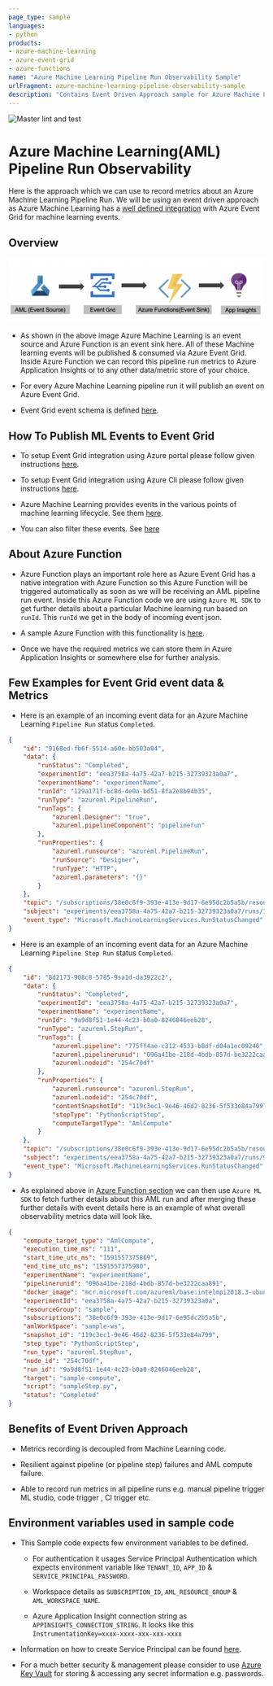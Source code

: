 ```yaml
---
page_type: sample
languages:
- python
products:
- azure-machine-learning
- azure-event-grid
- azure-functions
name: "Azure Machine Learning Pipeline Run Observability Sample"
urlFragment: azure-machine-learning-pipeline-observability-sample
description: "Contains Event Driven Approach sample for Azure Machine Learning pipeline run observability metrics"
---
```


![Master lint and test](https://github.com/Azure-Samples/azure-machine-learning-pipeline-observability-sample/workflows/Master%20lint%20and%20test/badge.svg?branch=main)

# Azure Machine Learning(AML) Pipeline Run Observability

Here is the approach which we can use to record metrics about an Azure Machine Learning Pipeline Run. We will be using an event driven approach as Azure Machine Learning has a [well defined integration](https://docs.microsoft.com/en-us/azure/machine-learning/how-to-use-event-grid) with Azure Event Grid for machine learning events.

## Overview

![Architecture Overview](images/architecture-overview.png)

* As shown in the above image Azure Machine Learning is an event source and Azure Function is an event sink here. All of these Machine learning events will be published & consumed via Azure Event Grid. Inside Azure Function we can record this pipeline run metrics to Azure Application Insights or to any other data/metric store of your choice.

* For every Azure Machine Learning pipeline run it will publish an event on Azure Event Grid.

* Event Grid event schema is defined [here](https://docs.microsoft.com/en-us/azure/event-grid/event-schema-machine-learning#event-grid-event-schema).

## How To Publish ML Events to Event Grid

* To setup Event Grid integration using Azure portal please follow given instructions [here](https://docs.microsoft.com/en-us/azure/machine-learning/how-to-use-event-grid#set-up-in-azure-portal).

* To setup Event Grid integration using Azure Cli please follow given instructions [here](https://docs.microsoft.com/en-us/azure/machine-learning/how-to-use-event-grid#set-up-with-the-cli).

* Azure Machine Learning provides events in the various points of machine learning lifecycle. See them [here](https://docs.microsoft.com/en-us/azure/machine-learning/how-to-use-event-grid#event-types-for-azure-machine-learning).

* You can also filter these events. See [here](https://docs.microsoft.com/en-us/azure/machine-learning/how-to-use-event-grid#filter--subscribe-to-events)

## About Azure Function

* Azure Function plays an important role here as Azure Event Grid has a native integration with Azure Function so this Azure Function will be triggered automatically as soon as we will be  receiving an AML pipeline run event. Inside this Azure Function code we are using `Azure ML SDK` to get further details about a particular Machine learning run based on `runId`. This `runId` we get in the body of incoming event json.

* A sample Azure Function with this functionality is [here](azure_function_sample).

* Once we have the required metrics we can store them in Azure Application Insights or somewhere else for further analysis.

## Few Examples for Event Grid event data & Metrics

* Here is an example of an incoming event data for an Azure Machine Learning `Pipeline Run` status `Completed`.

```json
{
	"id": "9168ed-fb6f-5514-a60e-bb503a04",
	"data": {
		"runStatus": "Completed",
		"experimentId": "eea3758a-4a75-42a7-b215-32739323a0a7",
		"experimentName": "experimentName",
		"runId": "129a171f-bc8d-4e0a-bd51-8fa2e8b94b35",
		"runType": "azureml.PipelineRun",
		"runTags": {
			"azureml.Designer": "true",
			"azureml.pipelineComponent": "pipelinerun"
		},
		"runProperties": {
			"azureml.runsource": "azureml.PipelineRun",
			"runSource": "Designer",
			"runType": "HTTP",
			"azureml.parameters": "{}"
		}
	},
	"topic": "/subscriptions/38e0c6f9-393e-413e-9d17-6e95dc2b5a5b/resourceGroups/sample/providers/Microsoft.MachineLearningServices/workspaces/sample-ws",
	"subject": "experiments/eea3758a-4a75-42a7-b215-32739323a0a7/runs/129a171f-bc8d-4e0a-bd51-8fa2e8b94b35",
	"event_type": "Microsoft.MachineLearningServices.RunStatusChanged"
}
```

* Here is an example of an incoming event data for an Azure Machine Learning `Pipeline Step Run` status `Completed`.

```json
{
	"id": "8d2173-908c8-5785-9sa1d-da3922c2",
	"data": {
		"runStatus": "Completed",
		"experimentId": "eea3758a-4a75-42a7-b215-32739323a0a7",
		"experimentName": "experimentName",
		"runId": "9a9d8f51-1e44-4c23-b0a0-8246046eeb28",
		"runType": "azureml.StepRun",
		"runTags": {
			"azureml.pipeline": "775ff4ae-c312-4533-b8df-d04a1ec09246",
			"azureml.pipelinerunid": "096a41be-218d-4bdb-857d-be3222caa891",
			"azureml.nodeid": "254c70df"
		},
		"runProperties": {
			"azureml.runsource": "azureml.StepRun",
			"azureml.nodeid": "254c70df",
			"contentSnapshotId": "119c3ec1-9e46-46d2-8236-5f533e84a799",
			"stepType": "PythonScriptStep",
			"computeTargetType": "AmlCompute"
		}
	},
	"topic": "/subscriptions/38e0c6f9-393e-413e-9d17-6e95dc2b5a5b/resourceGroups/sample/providers/Microsoft.MachineLearningServices/workspaces/sample-ws",
	"subject": "experiments/eea3758a-4a75-42a7-b215-32739323a0a7/runs/9a9d8f51-1e44-4c23-b0a0-8246046eeb28",
	"event_type": "Microsoft.MachineLearningServices.RunStatusChanged"
}
```

* As explained above in [Azure Function section](#about-azure-function) we can then use `Azure ML SDK` to fetch further details about this AML run and after merging these further details with event details here is an example of what overall observability metrics data will look like.

```json
{
	"compute_target_type": "AmlCompute",
	"execution_time_ms": "111",
	"start_time_utc_ms": "1591557375869",
	"end_time_utc_ms": "1591557375980",
	"experimentName": "experimentName",
	"pipelinerunid": "096a41be-218d-4bdb-857d-be3222caa891",
	"docker_image": "mcr.microsoft.com/azureml/base:intelmpi2018.3-ubuntu16.04",
	"experimentId": "eea3758a-4a75-42a7-b215-32739323a0a",
	"resourceGroup": "sample",
	"subscriptions": "38e0c6f9-393e-413e-9d17-6e95dc2b5a5b",
	"amlWorkSpace": "sample-ws",
	"snapshot_id": "119c3ec1-9e46-46d2-8236-5f533e84a799",
	"step_type": "PythonScriptStep",
	"run_type": "azureml.StepRun",
	"node_id": "254c70df",
	"run_id": "9a9d8f51-1e44-4c23-b0a0-8246046eeb28",
	"target": "sample-compute",
	"script": "sampleStep.py",
	"status": "Completed"
}
```

## Benefits of Event Driven Approach

* Metrics recording is decoupled from Machine Learning code.

* Resilient against pipeline (or pipeline step) failures and AML compute failure.

* Able to record run metrics in all pipeline runs e.g. manual pipeline trigger ML studio, code trigger , CI trigger etc.

## Environment variables used in sample code

* This Sample code expects few environment variables to be defined.

  * For authentication it usages Service Principal Authentication which expects environment variable like `TENANT_ID`, `APP_ID` & `SERVICE_PRINCIPAL_PASSWORD`.

  * Workspace details as `SUBSCRIPTION_ID`, `AML_RESOURCE_GROUP` & `AML_WORKSPACE_NAME`.

  * Azure Application Insight connection string as `APPINSIGHTS_CONNECTION_STRING`. It looks like this `InstrumentationKey=xxxx-xxxx-xxx-xxx-xxxx`

* Information on how to create Service Principal can be found [here](https://docs.microsoft.com/en-us/azure/active-directory/develop/howto-create-service-principal-portal).

* For a much better security & management please consider to use [Azure Key Vault](https://azure.microsoft.com/en-us/services/key-vault/) for storing & accessing any secret information e.g. passwords.
